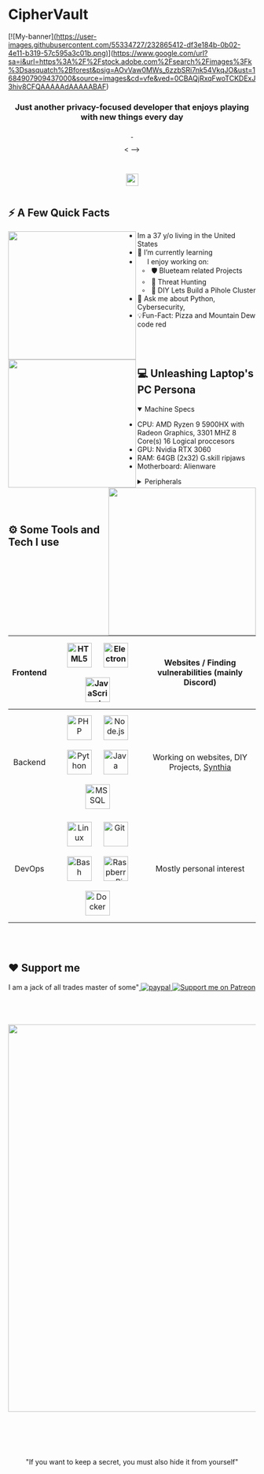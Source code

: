 # CipherVault 
[![My-banner][(https://user-images.githubusercontent.com/55334727/232865412-df3e184b-0b02-4e11-b319-57c595a3c01b.png)](https://cynthialabs.net)](https://www.google.com/url?sa=i&url=https%3A%2F%2Fstock.adobe.com%2Fsearch%2Fimages%3Fk%3Dsasquatch%2Bforest&psig=AOvVaw0MWs_6zzbSRi7nk54VkqJO&ust=1684907909437000&source=images&cd=vfe&ved=0CBAQjRxqFwoTCKDExJ3hiv8CFQAAAAAdAAAAABAF)

<!--
Welcome I am Sasquatch, 
-->  

<h3 align="center">Just another privacy-focused developer that enjoys playing with new things every day</h3>
<div align="center">

<!--
Active in here:
-->  

  <a href="">
    <img src="" style="margin-bottom: 5px;"/>
  </a>
  <a href="" target="_blank">
    <img src="" style="margin-bottom: 5px;"/>
  </a>

<!--



-->  

<
-->  

</div>
  <br>
</div>  

<div align="center">  
  <img style="margin: 10px" src="https://cdn.discordapp.com/attachments/1085349080592560169/1097954019248451635/ezgif.com-gif-maker_1.gif" height="25" />  
</div>

## ⚡️ A Few Quick Facts

<!--

-->  

<div>
<img align="left" height="260vh" src="">
<img align="left" height="260vh" src="">
</div>

-  Im a 37 y/o living in the United States  
- 🌱 I’m currently learning  
- <img src="[https://media.giphy.com/media/WUlplcMpOCEmTGBtBW/giphy.gif](https://tenor.com/view/linux-computer-os-ghosth-cyber-gif-25074749)" width="16">  I enjoy working on:<br>
&nbsp; ∘ &nbsp; 🛡️ Blueteam related Projects<br>
&nbsp; ∘ &nbsp; 🔎 Threat Hunting<br>
&nbsp; ∘ &nbsp; 🔧 DIY Lets Build a Pihole Cluster<br>
- 💬 Ask me about Python, Cybersecurity,
- 💡Fun-Fact: Pizza and Mountain Dew code red

<br><br>
<!--
Unveiling the Beast: My Laptop's Mighty Specs 💻
-->
## 💻 Unleashing Laptop's PC Persona

<img align="right" height="300vh" src="https://user-images.githubusercontent.com/55334727/233895069-d1aa1e76-3ce5-4e3d-b1ea-ee7d34bd80c2.png">
<details open>
  <summary>Machine Specs</summary>

  - CPU: AMD Ryzen 9 5900HX with Radeon Graphics, 3301 MHZ 8 Core(s) 16 Logical proccesors
  - GPU: Nvidia RTX 3060
  - RAM: 64GB (2x32) G.skill ripjaws
  - Motherboard: Alienware
  
</details>

<details>
  <summary>Peripherals</summary>

  - Monitor: Lg 4k 
  - Keyboard: Ducky Flarestar pro ( it has spaceships!)
  - Mouse: Logitech G604
  - Audio Equip: 
    - Speakers: Working on creating some from an old sound bar 
    - Microphone: 6.0mm uni-directional, voice isolating
    - Headphones: Astro base A50 wireless

  </details>

<br><br>

## ⚙️ Some Tools and Tech I use

<!--

-->  

| Frontend | <img style="margin: 10px" src="https://profilinator.rishav.dev/skills-assets/html5-original-wordmark.svg" alt="HTML5" height="50" /> <img style="margin: 10px" src="https://profilinator.rishav.dev/skills-assets/electron-original.svg" alt="Electron" height="50" /> <img style="margin: 10px" src="https://profilinator.rishav.dev/skills-assets/javascript-original.svg" alt="JavaScript" height="50" /> | Websites / Finding vulnerabilities (mainly Discord) | 
| :---: | :---: | :---: |
| Backend | <img style="margin: 10px" src="https://profilinator.rishav.dev/skills-assets/php-original.svg" alt="PHP" height="50" /> <img style="margin: 10px" src="https://profilinator.rishav.dev/skills-assets/nodejs-original-wordmark.svg" alt="Node.js" height="50" /> <img style="margin: 10px" src="https://profilinator.rishav.dev/skills-assets/python-original.svg" alt="Python" height="50" /> <img style="margin: 10px" src="https://profilinator.rishav.dev/skills-assets/java-original-wordmark.svg" alt="Java" height="50" /> <img style="margin: 10px" src="https://user-images.githubusercontent.com/15386828/118396465-5129c000-b658-11eb-8fa1-48f185431c82.png" alt="MSSQL" height="50" /> | Working on websites, DIY Projects, [Synthia](https://meetsynthia.co)
| DevOps | <img style="margin: 10px" src="https://profilinator.rishav.dev/skills-assets/linux-original.svg" alt="Linux" height="50" /> <img style="margin: 10px" src="https://profilinator.rishav.dev/skills-assets/git-scm-icon.svg" alt="Git" height="50" /> <img style="margin: 10px" src="https://profilinator.rishav.dev/skills-assets/gnu_bash-icon.svg" alt="Bash" height="50" /> <img style="margin: 10px" src="https://upload.wikimedia.org/wikipedia/de/thumb/c/cb/Raspberry_Pi_Logo.svg/570px-Raspberry_Pi_Logo.svg.png" alt="Raspberry Pi" height="50" /> <img style="margin: 10px" src="https://profilinator.rishav.dev/skills-assets/docker-original-wordmark.svg" alt="Docker" height="50" />| Mostly personal interest |

<br><br>

## ❤️ Support me

<!--
Pwease support me >.<
-->  

<div align="center">
<p>I am a jack of all trades master of some"<a href="</p>

<a href="https://paypal.me/RdX2020" target="_blank">
  <img src="https://img.shields.io/badge/Donate-PayPal-blue.svg?style=for-the-badge&logo=Paypal&logoColor=white" alt=paypal style="margin-bottom: 5px;"/>
</a>
<a href="https://patreon.com/CynthiaLabs">
  <img src="https://img.shields.io/endpoint.svg?url=https%3A%2F%2Fshieldsio-patreon.vercel.app%2Fapi%3Fusername%3DCynthiaLabs%26type%3Dpatrons&style=for-the-badge" alt="Support me on Patreon" />
</a>
</div>
  
<br><br>

</p>

<p align="center">
  <img src="https://github-profile-trophy.vercel.app/?username=ClaraCrazy&theme=dracula&no-frame=false&no-bg=false&margin-w=4" width="786">
</p>

<br><br><br>

<!--
thats all Folks
-->  

<div align="center">  
  <img style="" />  
</div>
<div align="center">
  <p>"If you want to keep a secret, you must also hide it from yourself"</p>
</div>
